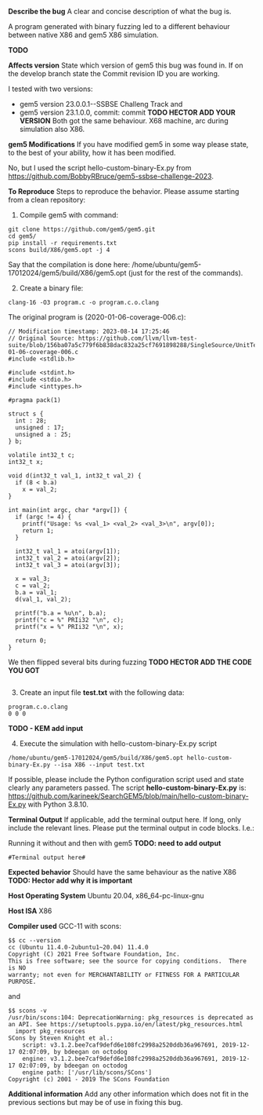 **Describe the bug**
A clear and concise description of what the bug is.

A program generated with binary fuzzing led to a different behaviour between native X86 and gem5 X86 simulation.

**TODO**


**Affects version**
State which version of gem5 this bug was found in. If on the develop branch state the Commit revision ID you are working.

I tested with two versions:
 - gem5 version 23.0.0.1--SSBSE Challeng Track and 
 - gem5 version 23.1.0.0, commit: commit **TODO HECTOR ADD YOUR VERSION**
Both got the same behaviour. X68 machine, arc during simulation also X86.


**gem5 Modifications**
If you have modified gem5 in some way please state, to the best of your ability, how it has been modified.

No, but I used the script hello-custom-binary-Ex.py from https://github.com/BobbyRBruce/gem5-ssbse-challenge-2023.

**To Reproduce**
Steps to reproduce the behavior. Please assume starting from a clean repository:

1. Compile gem5 with command:
```
git clone https://github.com/gem5/gem5.git
cd gem5/
pip install -r requirements.txt
scons build/X86/gem5.opt -j 4
```
Say that the compilation is done here: /home/ubuntu/gem5-17012024/gem5/build/X86/gem5.opt (just for the rest of the commands).

2. Create a binary file:
```
clang-16 -O3 program.c -o program.c.o.clang
```
The original program is (2020-01-06-coverage-006.c):
```
// Modification timestamp: 2023-08-14 17:25:46
// Original Source: https://github.com/llvm/llvm-test-suite/blob/156ba07a5c779f6b838dac832a25cf7691898288/SingleSource/UnitTests/2020-01-06-coverage-006.c
#include <stdlib.h>

#include <stdint.h>
#include <stdio.h>
#include <inttypes.h>

#pragma pack(1)

struct s {
  int : 28;
  unsigned : 17;
  unsigned a : 25;
} b;

volatile int32_t c;
int32_t x;

void d(int32_t val_1, int32_t val_2) {
  if (8 < b.a)
    x = val_2;
}

int main(int argc, char *argv[]) {
  if (argc != 4) {
    printf("Usage: %s <val_1> <val_2> <val_3>\n", argv[0]);
    return 1;
  }

  int32_t val_1 = atoi(argv[1]);
  int32_t val_2 = atoi(argv[2]);
  int32_t val_3 = atoi(argv[3]);

  x = val_3;
  c = val_2;
  b.a = val_1;
  d(val_1, val_2);

  printf("b.a = %u\n", b.a);
  printf("c = %" PRIi32 "\n", c);
  printf("x = %" PRIi32 "\n", x);

  return 0;
}
```
We then flipped several bits during fuzzing **TODO HECTOR ADD THE CODE YOU GOT**
```
```

3. Create an input file **test.txt** with the following data:
```
program.c.o.clang
0 0 0
```
**TODO - KEM add input**

4. Execute the simulation with hello-custom-binary-Ex.py script
```
/home/ubuntu/gem5-17012024/gem5/build/X86/gem5.opt hello-custom-binary-Ex.py --isa X86 --input test.txt
```

If possible, please include the Python configuration script used and state clearly any parameters passed.
The script **hello-custom-binary-Ex.py** is: https://github.com/karineek/SearchGEM5/blob/main/hello-custom-binary-Ex.py
with Python 3.8.10.

**Terminal Output**
If applicable, add the terminal output here. If long, only include the relevant lines.
Please put the terminal output in code blocks. I.e.:

Running it without and then with gem5
**TODO: need to add output**

```shell
#Terminal output here#
```

**Expected behavior**
Should have the same behaviour as the native X86 **TODO: Hector add why it is important**

**Host Operating System**
Ubuntu 20.04, x86_64-pc-linux-gnu

**Host ISA**
X86

**Compiler used**
GCC-11 with scons:
```
$$ cc --version
cc (Ubuntu 11.4.0-2ubuntu1~20.04) 11.4.0
Copyright (C) 2021 Free Software Foundation, Inc.
This is free software; see the source for copying conditions.  There is NO
warranty; not even for MERCHANTABILITY or FITNESS FOR A PARTICULAR PURPOSE.
```
and
```
$$ scons -v
/usr/bin/scons:104: DeprecationWarning: pkg_resources is deprecated as an API. See https://setuptools.pypa.io/en/latest/pkg_resources.html
  import pkg_resources
SCons by Steven Knight et al.:
	script: v3.1.2.bee7caf9defd6e108fc2998a2520ddb36a967691, 2019-12-17 02:07:09, by bdeegan on octodog
	engine: v3.1.2.bee7caf9defd6e108fc2998a2520ddb36a967691, 2019-12-17 02:07:09, by bdeegan on octodog
	engine path: ['/usr/lib/scons/SCons']
Copyright (c) 2001 - 2019 The SCons Foundation
```

**Additional information**
Add any other information which does not fit in the previous sections but may be of use in fixing this bug.

